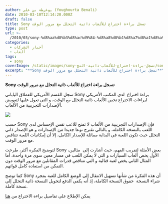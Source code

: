 ```yaml
---
author: يوغرطة بن علي (Youghourta Benali)
date: 2010-03-10T12:14:20.000Z
draft: false
title: Sony تسجل براءة اختراع للألعاب ذاتية التحلل مع مرور الوقت
type: post
url: >-
  /2010/03/sony-%d8%aa%d8%b3%d8%ac%d9%84-%d8%a8%d8%b1%d8%a7%d8%a1%d8%a9-%d8%a7%d8%ae%d8%aa%d8%b1%d8%a7%d8%b9-%d9%84%d9%84%d8%a3%d9%84%d8%b9%d8%a7%d8%a8-%d8%b0%d8%a7%d8%aa%d9%8a%d8%a9-%d8%a7%d9%84%d8%aa%d8%ad/
categories:
  - أخبار الشركات
  - ألعاب
tags:
  - sony
coverImage: /static/images/sony-تسجل-براءة-اختراع-للألعاب-ذاتية-التح/sony-logo.jpg
excerpt: "**Sony تسجل براءة اختراع للألعاب ذاتية التحلل مع مرور الوقت**\n\nسجل القسم الأمريكي للعملاق الياباني Sony براءة اختراع \_لدى المكتب الأمريكي لبراءات الاختراع تخص الألعاب ذاتية التحلل مع الوقت، و التي تعول عليها لتعويض الإصدارات التجريبية من الألعاب.\n\n\n\nحسب Sony فإن الإصدارات"
---
```

**Sony تسجل براءة اختراع للألعاب ذاتية التحلل مع مرور الوقت**

سجل القسم الأمريكي للعملاق الياباني Sony براءة اختراع  لدى المكتب الأمريكي لبراءات الاختراع تخص الألعاب ذاتية التحلل مع الوقت، و التي تعول عليها لتعويض الإصدارات التجريبية من الألعاب.

![](/static/images/sony-تسجل-براءة-اختراع-للألعاب-ذاتية-التح/sony-logo.jpg)

حسب Sony فإن الإصدارات التجريبية من الألعاب لا تمنح للاعب نفس الإحساس لدى اللعب بالنسخة الكاملة، و بالتالي تقترح نوعا جديدا من الإصدارات و هو الإصدار ذاتي التحلل حيث تكون اللعبة في البداية مماثلة للإصدار الكامل، إلا أن إمكانيات اللعبة تتناقص مع مرور الوقت.

لتوضيح الفكرة أكثر، طرحت Sony بعض الأمثلة لتقريب الفهم، حيث أشارت إلى  مثالين، الأول يخص ألعاب السيارات و التي لا يمكن اللعب في مسار معين سوى مرة واحدة، أما المثال الثاني يخص لعبة قتالية و التي تتناقص قدرات المقاتلين مع مرور الوقت دون التمكن من استعادة كامل قواتهم.

كما توضح Sony أن هذه الفكرة من شأنها تسهيل الانتقال إلى الوضع الكامل للعبة بمجرد شراء النسخة  حقوق النسخة الكاملة، إذ أنه يكفي الدفع لتحويل النسخة ذاتية التحلل إلى نسخة كاملة.

يمكن الإطلاع على تفاصيل براءة الاختراع من [هنا](http://appft1.uspto.gov/netacgi/nph-Parser?Sect1=PTO1\&Sect2=HITOFF\&d=PG01\&p=1\&u=/netahtml/PTO/srchnum.html\&r=1\&f=G\&l=50\&s1=%2220100056269%22.PGNR.\&OS=DN/20100056269\&RS=DN/20100056269)
